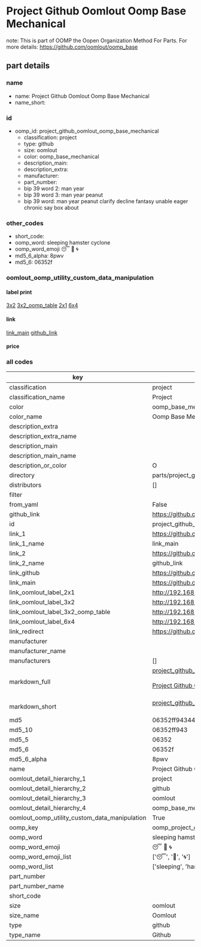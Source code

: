 # Project Github Oomlout Oomp Base Mechanical  

note: This is part of OOMP the Oopen Organization Method For Parts. For more details: https://github.com/oomlout/oomp_base

##  part details





### name
* name: Project Github Oomlout Oomp Base Mechanical
* name_short: 
### id
* oomp_id: project_github_oomlout_oomp_base_mechanical
  * classification: project
  * type: github
  * size: oomlout
  * color: oomp_base_mechanical
  * description_main: 
  * description_extra: 
  * manufacturer: 
  * part_number: 
  * bip 39 word 2: man year
  * bip 39 word 3: man year peanut
  * bip 39 word: man year peanut clarify decline fantasy unable eager chronic say box about

### other_codes
* short_code: 
* oomp_word: sleeping hamster cyclone
* oomp_word_emoji :sleeping: :hamster: :cyclone:
* md5_6_alpha: 8pwv
* md5_6: 06352f






### oomlout_oomp_utility_custom_data_manipulation
#### label print
[3x2](http://192.168.1.245:1112/?label=oomp%208pwv)
[3x2_oomp_table](http://192.168.1.107:1112/?label=oomp%208pwv)
[2x1](http://192.168.1.242:1112/?label=oomp%208pwv)
[6x4](http://192.168.1.55:1112/?label=oomp%208pwv)    

#### link

[link_main](https://github.com/oomlout/oomlout_oomp_current_version_messy/tree/main/parts/project_github_oomlout_oomp_base_mechanical) [github_link](https://github.com/oomlout/oomlout_oomp_part_src/tree/main/parts/project_github_oomlout_oomp_base_mechanical)                             

#### price







### all codes 
| key | value |  
| --- | --- |  
| classification | project |  
| classification_name | Project |  
| color | oomp_base_mechanical |  
| color_name | Oomp Base Mechanical |  
| description_extra |  |  
| description_extra_name |  |  
| description_main |  |  
| description_main_name |  |  
| description_or_color | O  |  
| directory | parts/project_github_oomlout_oomp_base_mechanical |  
| distributors | [] |  
| filter |  |  
| from_yaml | False |  
| github_link | https://github.com/oomlout/oomlout_oomp_part_src/tree/main/parts/project_github_oomlout_oomp_base_mechanical |  
| id | project_github_oomlout_oomp_base_mechanical |  
| link_1 | https://github.com/oomlout/oomlout_oomp_current_version_messy/tree/main/parts/project_github_oomlout_oomp_base_mechanical |  
| link_1_name | link_main |  
| link_2 | https://github.com/oomlout/oomlout_oomp_part_src/tree/main/parts/project_github_oomlout_oomp_base_mechanical |  
| link_2_name | github_link |  
| link_github | https://github.com/oomlout/oomp_base_mechanical |  
| link_main | https://github.com/oomlout/oomlout_oomp_current_version_messy/tree/main/parts/project_github_oomlout_oomp_base_mechanical |  
| link_oomlout_label_2x1 | http://192.168.1.242:1112/?label=oomp%208pwv |  
| link_oomlout_label_3x2 | http://192.168.1.245:1112/?label=oomp%208pwv |  
| link_oomlout_label_3x2_oomp_table | http://192.168.1.107:1112/?label=oomp%208pwv |  
| link_oomlout_label_6x4 | http://192.168.1.55:1112/?label=oomp%208pwv |  
| link_redirect | https://github.com/oomlout/oomp_base_mechanical |  
| manufacturer |  |  
| manufacturer_name |  |  
| manufacturers | [] |  
| markdown_full | [project_github_oomlout_oomp_base_mechanical](https://github.com/oomlout/oomlout_oomp_current_version_messy/tree/main/parts/project_github_oomlout_oomp_base_mechanical)<br>[](https://github.com/oomlout/oomlout_oomp_current_version_messy/tree/main/parts/project_github_oomlout_oomp_base_mechanical)<br>[Project Github Oomlout Oomp Base Mechanical](https://github.com/oomlout/oomlout_oomp_current_version_messy/tree/main/parts/project_github_oomlout_oomp_base_mechanical)<br><br> |  
| markdown_short | [project_github_oomlout_oomp_base_mechanical](https://github.com/oomlout/oomlout_oomp_current_version_messy/tree/main/parts/project_github_oomlout_oomp_base_mechanical)<br><br> |  
| md5 | 06352ff94344fd894c1c729f43ffbc36 |  
| md5_10 | 06352ff943 |  
| md5_5 | 06352 |  
| md5_6 | 06352f |  
| md5_6_alpha | 8pwv |  
| name | Project Github Oomlout Oomp Base Mechanical |  
| oomlout_detail_hierarchy_1 | project |  
| oomlout_detail_hierarchy_2 | github |  
| oomlout_detail_hierarchy_3 | oomlout |  
| oomlout_detail_hierarchy_4 | oomp_base_mechanical |  
| oomlout_oomp_utility_custom_data_manipulation | True |  
| oomp_key | oomp_project_github_oomlout_oomp_base_mechanical |  
| oomp_word | sleeping hamster cyclone |  
| oomp_word_emoji | :sleeping: :hamster: :cyclone: |  
| oomp_word_emoji_list | [':sleeping:', ':hamster:', ':cyclone:'] |  
| oomp_word_list | ['sleeping', 'hamster', 'cyclone'] |  
| part_number |  |  
| part_number_name |  |  
| short_code |  |  
| size | oomlout |  
| size_name | Oomlout |  
| type | github |  
| type_name | Github |  

